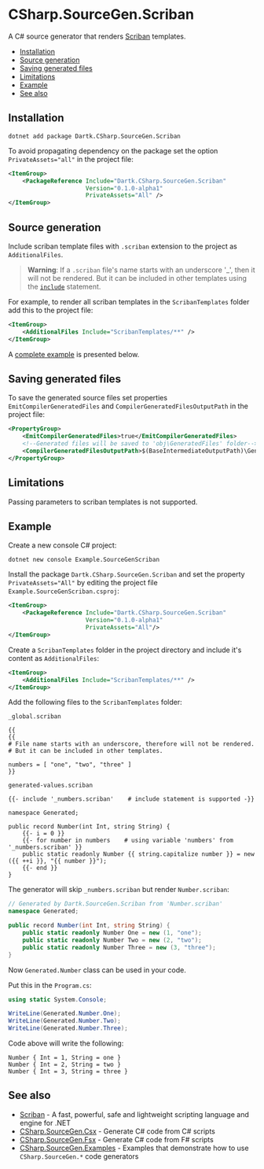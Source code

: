 # CSharp.SourceGen.Scriban

A C# source generator that renders [Scriban](https://github.com/scriban/scriban) templates.

- [Installation](#installation)
- [Source generation](#source-generation)
- [Saving generated files](#saving-generated-files)
- [Limitations](#limitations)
- [Example](#example)
- [See also](#see-also)


## Installation

```text
dotnet add package Dartk.CSharp.SourceGen.Scriban
```

To avoid propagating dependency on the package set the option `PrivateAssets="all"` in the project file:

```xml
<ItemGroup>
    <PackageReference Include="Dartk.CSharp.SourceGen.Scriban"
                      Version="0.1.0-alpha1"
                      PrivateAssets="All" />
</ItemGroup>
```

## Source generation

Include scriban template files with `.scriban` extension to the project as `AdditionalFiles`.

> **Warning**: If a `.scriban` file's name starts with an underscore '_', then it will not be rendered. But it can be included in other templates using the [`include`](https://github.com/scriban/scriban/blob/master/doc/language.md#911-include-name-arg1argn) statement.

For example, to render all scriban templates in the `ScribanTemplates` folder add this to the project file:

```xml
<ItemGroup>
    <AdditionalFiles Include="ScribanTemplates/**" />
</ItemGroup>
```

A [complete example](#example) is presented below.


## Saving generated files

To save the generated source files set properties `EmitCompilerGeneratedFiles` and `CompilerGeneratedFilesOutputPath` in the project file:

```xml
<PropertyGroup>
    <EmitCompilerGeneratedFiles>true</EmitCompilerGeneratedFiles>
    <!--Generated files will be saved to 'obj\GeneratedFiles' folder-->
    <CompilerGeneratedFilesOutputPath>$(BaseIntermediateOutputPath)\GeneratedFiles</CompilerGeneratedFilesOutputPath>
</PropertyGroup>
```


## Limitations

Passing parameters to scriban templates is not supported.


## Example

Create a new console C# project:

```text
dotnet new console Example.SourceGenScriban
```

Install the package `Dartk.CSharp.SourceGen.Scriban` and set the property `PrivateAssets="All"` by editing the project file `Example.SourceGenScriban.csproj`:

```xml
<ItemGroup>
    <PackageReference Include="Dartk.CSharp.SourceGen.Scriban"
                      Version="0.1.0-alpha1"
                      PrivateAssets="All"/>
</ItemGroup>
```

Create a `ScribanTemplates` folder in the project directory and include it's content as `AdditionalFiles`:

```xml
<ItemGroup>
    <AdditionalFiles Include="ScribanTemplates/**" />
</ItemGroup>
```

Add the following files to the `ScribanTemplates` folder:

`_global.scriban`

```liquid
{{
{{
# File name starts with an underscore, therefore will not be rendered.
# But it can be included in other templates.

numbers = [ "one", "two", "three" ]
}}
```

`generated-values.scriban`

```liquid
{{- include '_numbers.scriban'    # include statement is supported -}}

namespace Generated;

public record Number(int Int, string String) {
    {{- i = 0 }}
    {{- for number in numbers    # using variable 'numbers' from '_numbers.scriban' }}
    public static readonly Number {{ string.capitalize number }} = new ({{ ++i }}, "{{ number }}");
    {{- end }}
}
```

The generator will skip `_numbers.scriban` but render `Number.scriban`:

```c#
// Generated by Dartk.SourceGen.Scriban from 'Number.scriban'
namespace Generated;

public record Number(int Int, string String) {
    public static readonly Number One = new (1, "one");
    public static readonly Number Two = new (2, "two");
    public static readonly Number Three = new (3, "three");
}
```

Now `Generated.Number` class can be used in your code.

Put this in the `Program.cs`:

```c#
using static System.Console;

WriteLine(Generated.Number.One);
WriteLine(Generated.Number.Two);
WriteLine(Generated.Number.Three);
```

Code above will write the following:

```text
Number { Int = 1, String = one }
Number { Int = 2, String = two }
Number { Int = 3, String = three }
```


## See also

* [Scriban](https://github.com/scriban/scriban) - A fast, powerful, safe and lightweight scripting language and engine for .NET
* [CSharp.SourceGen.Csx](https://github.com/dartk/csharp-sourcegen-csx) - Generate C# code from C# scripts
* [CSharp.SourceGen.Fsx](https://github.com/dartk/csharp-sourcegen-fsx) - Generate C# code from F# scripts
* [CSharp.SourceGen.Examples](https://github.com/dartk/csharp-sourcegen-csx) - Examples that demonstrate how to use `CSharp.SourceGen.*` code generators

